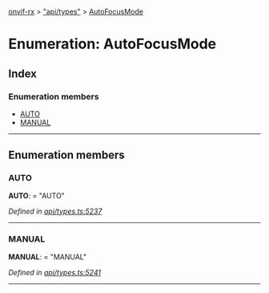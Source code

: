[onvif-rx](../README.md) > ["api/types"](../modules/_api_types_.md) > [AutoFocusMode](../enums/_api_types_.autofocusmode.md)

# Enumeration: AutoFocusMode

## Index

### Enumeration members

* [AUTO](_api_types_.autofocusmode.md#auto)
* [MANUAL](_api_types_.autofocusmode.md#manual)

---

## Enumeration members

<a id="auto"></a>

###  AUTO

**AUTO**:  = "AUTO"

*Defined in [api/types.ts:5237](https://github.com/patrickmichalina/onvif-rx/blob/f117e44/src/api/types.ts#L5237)*

___
<a id="manual"></a>

###  MANUAL

**MANUAL**:  = "MANUAL"

*Defined in [api/types.ts:5241](https://github.com/patrickmichalina/onvif-rx/blob/f117e44/src/api/types.ts#L5241)*

___

